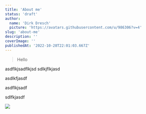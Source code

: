```yaml
---
title: 'About me'
status: 'draft'
author:
  name: 'Dirk Dresch'
  picture: 'https://avatars.githubusercontent.com/u/986306?v=4'
slug: 'about-me'
description: ''
coverImage: ''
publishedAt: '2022-10-28T22:01:03.667Z'
---
```


> Hello

asdflkjsadflkjsd sdlkjflkjasd

asdlkfjasdf

asdflkjsadf

sdlfkjasdf

![](/images/btn-pxls-flaneur-pattern-gxOD.png)



